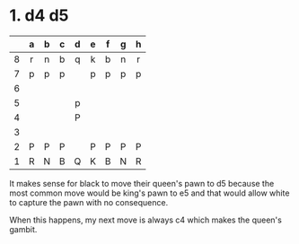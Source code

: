 # 1. d4 d5

||a|b|c|d|e|f|g|h|
|:---:|:---:|:---:|:---:|:---:|:---:|:---:|:---:|:---:|
| 8 | r | n | b | q | k | b | n | r |
| 7 | p | p | p |   | p | p | p | p |
| 6 |   |   |   |   |   |   |   |   |
| 5 |   |   |   | p |   |   |   |   |
| 4 |   |   |   | P |   |   |   |   |
| 3 |   |   |   |   |   |   |   |   |
| 2 | P | P | P |   | P | P | P | P |
| 1 | R | N | B | Q | K | B | N | R |

It makes sense for black to move their queen's pawn to d5 because the most common move would be king's pawn to e5 and that would allow white to capture the pawn with no consequence.

When this happens, my next move is always c4 which makes the queen's gambit.

